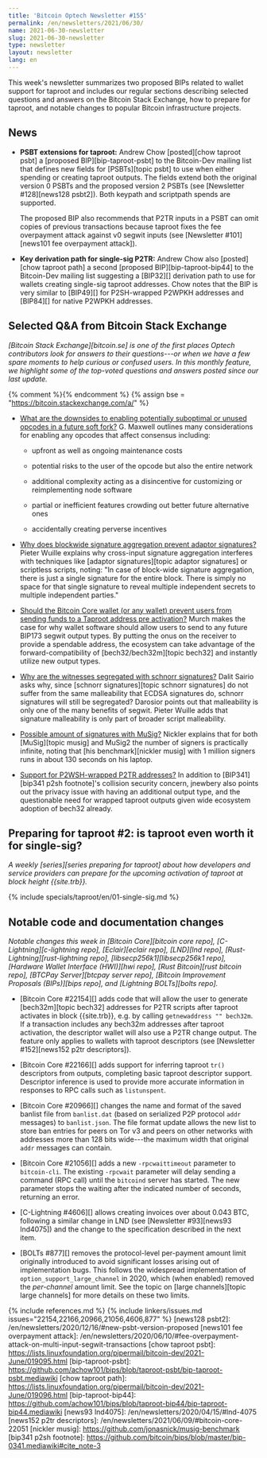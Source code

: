 ```yaml
---
title: 'Bitcoin Optech Newsletter #155'
permalink: /en/newsletters/2021/06/30/
name: 2021-06-30-newsletter
slug: 2021-06-30-newsletter
type: newsletter
layout: newsletter
lang: en
---
```

This week's newsletter summarizes two proposed BIPs related to wallet
support for taproot and includes our regular sections describing selected
questions and answers on the Bitcoin Stack Exchange, how to prepare for
taproot, and notable changes to popular Bitcoin
infrastructure projects.

## News

- **PSBT extensions for taproot:** Andrew Chow [posted][chow taproot
  psbt] a [proposed BIP][bip-taproot-psbt] to the Bitcoin-Dev mailing
  list that defines new fields for [PSBTs][topic psbt] to use when
  either spending or creating taproot outputs.  The fields extend both
  the original version 0 PSBTs and the proposed version 2 PSBTs (see
  [Newsletter #128][news128 psbt2]).  Both keypath and scriptpath spends
  are supported.

  The proposed BIP also recommends that P2TR inputs in a
  PSBT can omit copies of previous transactions because taproot fixes
  the fee overpayment attack against v0 segwit inputs (see
  [Newsletter #101][news101 fee overpayment attack]).

- **Key derivation path for single-sig P2TR:** Andrew Chow also
  [posted][chow taproot path] a second [proposed BIP][bip-taproot-bip44]
  to the Bitcoin-Dev mailing list suggesting a [BIP32][] derivation path
  to use for wallets creating single-sig taproot addresses.  Chow notes
  that the BIP is very similar to [BIP49][] for P2SH-wrapped P2WPKH
  addresses and [BIP84][] for native P2WPKH addresses.

## Selected Q&A from Bitcoin Stack Exchange

*[Bitcoin Stack Exchange][bitcoin.se] is one of the first places Optech
contributors look for answers to their questions---or when we have a
few spare moments to help curious or confused users.  In
this monthly feature, we highlight some of the top-voted questions and
answers posted since our last update.*

{% comment %}<!-- https://bitcoin.stackexchange.com/search?tab=votes&q=created%3a1m..%20is%3aanswer -->{% endcomment %}
{% assign bse = "https://bitcoin.stackexchange.com/a/" %}

- [What are the downsides to enabling potentially suboptimal or unused opcodes in a future soft fork?]({{bse}}106851)
  G. Maxwell outlines many considerations for enabling any opcodes that affect
  consensus including:

  * upfront as well as ongoing maintenance costs

  * potential risks to the user of the opcode but also the entire network

  * additional complexity acting as a disincentive for customizing or reimplementing node software

  * partial or inefficient features crowding out better future alternative ones

  * accidentally creating perverse incentives

- [Why does blockwide signature aggregation prevent adaptor signatures?]({{bse}}107196)
  Pieter Wuille explains why cross-input signature aggregation interferes
  with techniques like [adaptor signatures][topic adaptor signatures] or
  scriptless scripts, noting: "In case of block-wide signature aggregation, there
  is just a single signature for the entire block. There is simply no space for
  that single signature to reveal multiple independent secrets to multiple
  independent parties."

- [Should the Bitcoin Core wallet (or any wallet) prevent users from sending funds to a Taproot address pre activation?]({{bse}}107186)
  Murch makes the case for why wallet software should allow users to send to any future BIP173
  segwit output types. By putting the onus on the receiver to provide a spendable
  address, the ecosystem can take advantage of the forward-compatibility of
  [bech32/bech32m][topic bech32] and instantly utilize new output types.

- [Why are the witnesses segregated with schnorr signatures?]({{bse}}106930)
  Dalit Sairio asks why, since [schnorr signatures][topic schnorr signatures] do
  not suffer from the same malleability that ECDSA signatures do, schnorr
  signatures will still be segregated? Darosior points out that malleability is
  only one of the many benefits of segwit.  Pieter Wuille adds that signature malleability is
  only part of broader script malleability.

- [Possible amount of signatures with MuSig?]({{bse}}106929)
  Nickler explains that for both [MuSig][topic musig] and MuSig2 the number of signers is
  practically infinite, noting that [his benchmark][nickler musig] with 1 million
  signers runs in about 130 seconds on his laptop.

- [Support for P2WSH-wrapped P2TR addresses?]({{bse}}106706)
  In addition to [BIP341][bip341 p2sh footnote]'s collision security concern,
  jnewbery also points out the privacy issue with having an additional output
  type, and the questionable need for wrapped taproot outputs given wide
  ecosystem adoption of bech32 already.

## Preparing for taproot #2: is taproot even worth it for single-sig?

*A weekly [series][series preparing for taproot] about how developers and service providers can prepare
for the upcoming activation of taproot at block height {{site.trb}}.*

{% include specials/taproot/en/01-single-sig.md %}

## Notable code and documentation changes

*Notable changes this week in [Bitcoin Core][bitcoin core repo],
[C-Lightning][c-lightning repo], [Eclair][eclair repo], [LND][lnd repo],
[Rust-Lightning][rust-lightning repo], [libsecp256k1][libsecp256k1
repo], [Hardware Wallet Interface (HWI)][hwi repo],
[Rust Bitcoin][rust bitcoin repo], [BTCPay Server][btcpay server repo],
[Bitcoin Improvement Proposals (BIPs)][bips repo], and [Lightning
BOLTs][bolts repo].*

- [Bitcoin Core #22154][] adds code that will allow the user to generate
  [bech32m][topic bech32] addresses for P2TR scripts after taproot
  activates in block {{site.trb}}, e.g. by calling `getnewaddress "" bech32m`.
  If a transaction includes any bech32m addresses after taproot
  activation, the descriptor wallet will also use a P2TR change output.
  The feature only applies to wallets with taproot descriptors (see
  [Newsletter #152][news152 p2tr descriptors]).

- [Bitcoin Core #22166][] adds support for inferring taproot `tr()` descriptors
  from outputs, completing basic taproot descriptor support.
  Descriptor inference is used to provide more
  accurate information in responses to RPC calls such as `listunspent`.

- [Bitcoin Core #20966][] changes the name and format of the saved
  banlist file from `banlist.dat` (based on serialized P2P protocol
  `addr` messages) to `banlist.json`.  The file format update allows the
  new list to store ban entries for peers on Tor v3 and peers on
  other networks with addresses more than 128 bits wide---the maximum
  width that original `addr` messages can contain.

- [Bitcoin Core #21056][] adds a new `-rpcwaittimeout` parameter to
  `bitcoin-cli`.  The existing `-rpcwait` parameter will delay sending a
  command (RPC call) until the `bitcoind` server has started.  The new
  parameter stops the waiting after the indicated number of seconds,
  returning an error.

- [C-Lightning #4606][] allows creating invoices over about 0.043 BTC,
  following a similar change in LND (see [Newsletter #93][news93
  lnd4075]) and the change to the specification described in the next item.

- [BOLTs #877][] removes the protocol-level per-payment amount limit originally
  introduced to avoid significant losses arising out of implementation bugs.
  This follows the widespread implementation of `option_support_large_channel`
  in 2020, which (when enabled) removed the *per-channel* amount limit. See the
  topic on [large channels][topic large channels] for more details on these two
  limits.

{% include references.md %}
{% include linkers/issues.md issues="22154,22166,20966,21056,4606,877" %}
[news128 psbt2]: /en/newsletters/2020/12/16/#new-psbt-version-proposed
[news101 fee overpayment attack]: /en/newsletters/2020/06/10/#fee-overpayment-attack-on-multi-input-segwit-transactions
[chow taproot psbt]: https://lists.linuxfoundation.org/pipermail/bitcoin-dev/2021-June/019095.html
[bip-taproot-psbt]: https://github.com/achow101/bips/blob/taproot-psbt/bip-taproot-psbt.mediawiki
[chow taproot path]: https://lists.linuxfoundation.org/pipermail/bitcoin-dev/2021-June/019096.html
[bip-taproot-bip44]: https://github.com/achow101/bips/blob/taproot-bip44/bip-taproot-bip44.mediawiki
[news93 lnd4075]: /en/newsletters/2020/04/15/#lnd-4075
[news152 p2tr descriptors]: /en/newsletters/2021/06/09/#bitcoin-core-22051
[nickler musig]: https://github.com/jonasnick/musig-benchmark
[bip341 p2sh footnote]: https://github.com/bitcoin/bips/blob/master/bip-0341.mediawiki#cite_note-3
